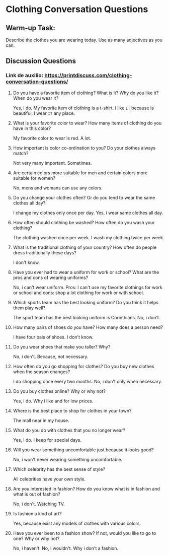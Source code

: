 # Clothing Conversation Questions

## Warm-up Task:

Describe the clothes you are wearing today. Use as many adjectives as you can.

## Discussion Questions

### Link de auxilio: https://printdiscuss.com/clothing-conversation-questions/

1. Do you have a favorite item of clothing? What is it? Why do you like it? When do you wear it? <p>
Yes, i do. My favorite item of clothing is a t-shirt. I like `IT` because is beautiful. I wear `IT` any place. <p>

2. What is your favorite color to wear? How many items of clothing do you have in this color? <p>
My favorite color to wear is red. A lot.

3. How important is color co-ordination to you? Do your clothes always match? <p>
Not very many important. Sometimes.

4. Are certain colors more suitable for men and certain colors more suitable for women? <p>
No, mens and womans can use any colors.

5. Do you change your clothes often? Or do you tend to wear the same clothes all day? <p>
I change my clothes only once per day. Yes, i wear same clothes all day.

6. How often should clothing be washed? How often do you wash your clothing? <p>
The clothing washed once per week. I wash my clothing twice per week. 

7. What is the traditional clothing of your country? How often do people dress traditionally these days? <p>
I don't know. 

8. Have you ever had to wear a uniform for work or school? What are the pros and cons of wearing uniforms? <p>
No, i can't wear uniform. Pros: I can't use my favorite clothings for work or school and cons: shop a lot clothing for work or with school.

9. Which sports team has the best looking uniform? Do you think it helps them play well? <p>
The sport team has the best looking uniform is Corinthians. No, i don't.

10. How many pairs of shoes do you have? How many does a person need? <p>
I have four pais of shoes. I don't know.

11. Do you wear shoes that make you taller? Why? <p>
No, i don't. Because, not necessary.

12. How often do you go shopping for clothes? Do you buy new clothes when the season changes? <p>
I do shopping once every two months. No, i don't only when necessary.

13. Do you buy clothes online? Why or why not? <p>
Yes, i do. Why i like and for low prices.

14. Where is the best place to shop for clothes in your town? <p>
The mall near in my house.

15. What do you do with clothes that you no longer wear? <p>
Yes, i do. I keep for special days.

16. Will you wear something uncomfortable just because it looks good? <p>
No, i won't never wearing something uncomfortable.

17. Which celebrity has the best sense of style? <p>
All celebrities have your own style.

18. Are you interested in fashion? How do you know what is in fashion and what is out of fashion? <p>
No, i don't. Watching TV.

19. Is fashion a kind of art? <p>
Yes, because exist any models of clothes with various colors.

20. Have you ever been to a fashion show? If not, would you like to go to one? Why or why not? <p>
No, i haven't. No, I wouldn't. Why i don't a fashion.